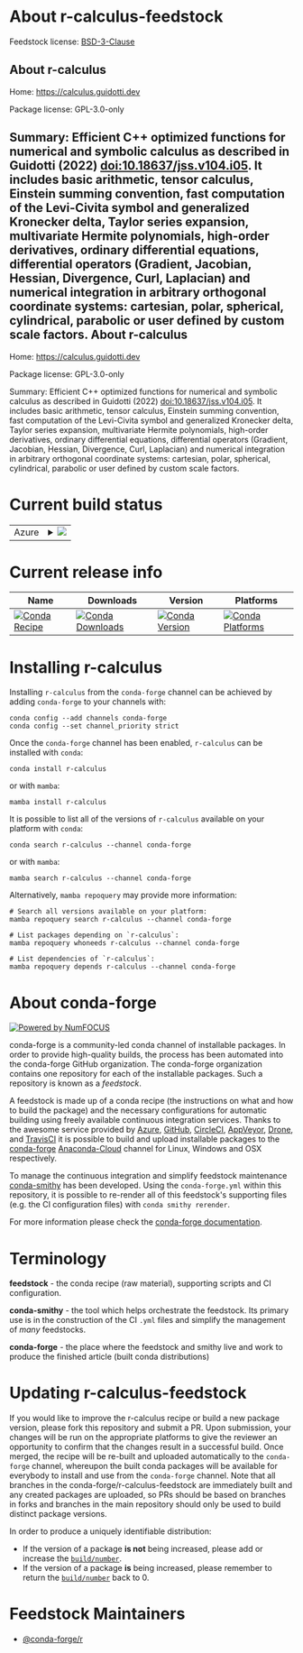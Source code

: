 About r-calculus-feedstock
==========================

Feedstock license: [BSD-3-Clause](https://github.com/conda-forge/r-calculus-feedstock/blob/main/LICENSE.txt)

About r-calculus
----------------

Home: https://calculus.guidotti.dev

Package license: GPL-3.0-only

Summary: Efficient C++ optimized functions for numerical and symbolic calculus as described in Guidotti (2022) <doi:10.18637/jss.v104.i05>. It includes basic arithmetic, tensor calculus, Einstein summing convention, fast computation of the Levi-Civita symbol and generalized Kronecker delta, Taylor series expansion, multivariate Hermite polynomials, high-order derivatives, ordinary differential equations, differential operators (Gradient, Jacobian, Hessian, Divergence, Curl, Laplacian) and numerical integration in arbitrary orthogonal coordinate systems: cartesian, polar, spherical, cylindrical, parabolic or user defined by custom scale factors.
About r-calculus
----------------

Home: https://calculus.guidotti.dev

Package license: GPL-3.0-only

Summary: Efficient C++ optimized functions for numerical and symbolic calculus as described in Guidotti (2022) <doi:10.18637/jss.v104.i05>. It includes basic arithmetic, tensor calculus, Einstein summing convention, fast computation of the Levi-Civita symbol and generalized Kronecker delta, Taylor series expansion, multivariate Hermite polynomials, high-order derivatives, ordinary differential equations, differential operators (Gradient, Jacobian, Hessian, Divergence, Curl, Laplacian) and numerical integration in arbitrary orthogonal coordinate systems: cartesian, polar, spherical, cylindrical, parabolic or user defined by custom scale factors.

Current build status
====================


<table>
    
  <tr>
    <td>Azure</td>
    <td>
      <details>
        <summary>
          <a href="https://dev.azure.com/conda-forge/feedstock-builds/_build/latest?definitionId=18320&branchName=main">
            <img src="https://dev.azure.com/conda-forge/feedstock-builds/_apis/build/status/r-calculus-feedstock?branchName=main">
          </a>
        </summary>
        <table>
          <thead><tr><th>Variant</th><th>Status</th></tr></thead>
          <tbody><tr>
              <td>linux_64_r_base4.2</td>
              <td>
                <a href="https://dev.azure.com/conda-forge/feedstock-builds/_build/latest?definitionId=18320&branchName=main">
                  <img src="https://dev.azure.com/conda-forge/feedstock-builds/_apis/build/status/r-calculus-feedstock?branchName=main&jobName=linux&configuration=linux%20linux_64_r_base4.2" alt="variant">
                </a>
              </td>
            </tr><tr>
              <td>linux_64_r_base4.3</td>
              <td>
                <a href="https://dev.azure.com/conda-forge/feedstock-builds/_build/latest?definitionId=18320&branchName=main">
                  <img src="https://dev.azure.com/conda-forge/feedstock-builds/_apis/build/status/r-calculus-feedstock?branchName=main&jobName=linux&configuration=linux%20linux_64_r_base4.3" alt="variant">
                </a>
              </td>
            </tr><tr>
              <td>osx_64_r_base4.2</td>
              <td>
                <a href="https://dev.azure.com/conda-forge/feedstock-builds/_build/latest?definitionId=18320&branchName=main">
                  <img src="https://dev.azure.com/conda-forge/feedstock-builds/_apis/build/status/r-calculus-feedstock?branchName=main&jobName=osx&configuration=osx%20osx_64_r_base4.2" alt="variant">
                </a>
              </td>
            </tr><tr>
              <td>osx_64_r_base4.3</td>
              <td>
                <a href="https://dev.azure.com/conda-forge/feedstock-builds/_build/latest?definitionId=18320&branchName=main">
                  <img src="https://dev.azure.com/conda-forge/feedstock-builds/_apis/build/status/r-calculus-feedstock?branchName=main&jobName=osx&configuration=osx%20osx_64_r_base4.3" alt="variant">
                </a>
              </td>
            </tr><tr>
              <td>win_64</td>
              <td>
                <a href="https://dev.azure.com/conda-forge/feedstock-builds/_build/latest?definitionId=18320&branchName=main">
                  <img src="https://dev.azure.com/conda-forge/feedstock-builds/_apis/build/status/r-calculus-feedstock?branchName=main&jobName=win&configuration=win%20win_64_" alt="variant">
                </a>
              </td>
            </tr>
          </tbody>
        </table>
      </details>
    </td>
  </tr>
</table>

Current release info
====================

| Name | Downloads | Version | Platforms |
| --- | --- | --- | --- |
| [![Conda Recipe](https://img.shields.io/badge/recipe-r--calculus-green.svg)](https://anaconda.org/conda-forge/r-calculus) | [![Conda Downloads](https://img.shields.io/conda/dn/conda-forge/r-calculus.svg)](https://anaconda.org/conda-forge/r-calculus) | [![Conda Version](https://img.shields.io/conda/vn/conda-forge/r-calculus.svg)](https://anaconda.org/conda-forge/r-calculus) | [![Conda Platforms](https://img.shields.io/conda/pn/conda-forge/r-calculus.svg)](https://anaconda.org/conda-forge/r-calculus) |

Installing r-calculus
=====================

Installing `r-calculus` from the `conda-forge` channel can be achieved by adding `conda-forge` to your channels with:

```
conda config --add channels conda-forge
conda config --set channel_priority strict
```

Once the `conda-forge` channel has been enabled, `r-calculus` can be installed with `conda`:

```
conda install r-calculus
```

or with `mamba`:

```
mamba install r-calculus
```

It is possible to list all of the versions of `r-calculus` available on your platform with `conda`:

```
conda search r-calculus --channel conda-forge
```

or with `mamba`:

```
mamba search r-calculus --channel conda-forge
```

Alternatively, `mamba repoquery` may provide more information:

```
# Search all versions available on your platform:
mamba repoquery search r-calculus --channel conda-forge

# List packages depending on `r-calculus`:
mamba repoquery whoneeds r-calculus --channel conda-forge

# List dependencies of `r-calculus`:
mamba repoquery depends r-calculus --channel conda-forge
```


About conda-forge
=================

[![Powered by
NumFOCUS](https://img.shields.io/badge/powered%20by-NumFOCUS-orange.svg?style=flat&colorA=E1523D&colorB=007D8A)](https://numfocus.org)

conda-forge is a community-led conda channel of installable packages.
In order to provide high-quality builds, the process has been automated into the
conda-forge GitHub organization. The conda-forge organization contains one repository
for each of the installable packages. Such a repository is known as a *feedstock*.

A feedstock is made up of a conda recipe (the instructions on what and how to build
the package) and the necessary configurations for automatic building using freely
available continuous integration services. Thanks to the awesome service provided by
[Azure](https://azure.microsoft.com/en-us/services/devops/), [GitHub](https://github.com/),
[CircleCI](https://circleci.com/), [AppVeyor](https://www.appveyor.com/),
[Drone](https://cloud.drone.io/welcome), and [TravisCI](https://travis-ci.com/)
it is possible to build and upload installable packages to the
[conda-forge](https://anaconda.org/conda-forge) [Anaconda-Cloud](https://anaconda.org/)
channel for Linux, Windows and OSX respectively.

To manage the continuous integration and simplify feedstock maintenance
[conda-smithy](https://github.com/conda-forge/conda-smithy) has been developed.
Using the ``conda-forge.yml`` within this repository, it is possible to re-render all of
this feedstock's supporting files (e.g. the CI configuration files) with ``conda smithy rerender``.

For more information please check the [conda-forge documentation](https://conda-forge.org/docs/).

Terminology
===========

**feedstock** - the conda recipe (raw material), supporting scripts and CI configuration.

**conda-smithy** - the tool which helps orchestrate the feedstock.
                   Its primary use is in the construction of the CI ``.yml`` files
                   and simplify the management of *many* feedstocks.

**conda-forge** - the place where the feedstock and smithy live and work to
                  produce the finished article (built conda distributions)


Updating r-calculus-feedstock
=============================

If you would like to improve the r-calculus recipe or build a new
package version, please fork this repository and submit a PR. Upon submission,
your changes will be run on the appropriate platforms to give the reviewer an
opportunity to confirm that the changes result in a successful build. Once
merged, the recipe will be re-built and uploaded automatically to the
`conda-forge` channel, whereupon the built conda packages will be available for
everybody to install and use from the `conda-forge` channel.
Note that all branches in the conda-forge/r-calculus-feedstock are
immediately built and any created packages are uploaded, so PRs should be based
on branches in forks and branches in the main repository should only be used to
build distinct package versions.

In order to produce a uniquely identifiable distribution:
 * If the version of a package **is not** being increased, please add or increase
   the [``build/number``](https://docs.conda.io/projects/conda-build/en/latest/resources/define-metadata.html#build-number-and-string).
 * If the version of a package **is** being increased, please remember to return
   the [``build/number``](https://docs.conda.io/projects/conda-build/en/latest/resources/define-metadata.html#build-number-and-string)
   back to 0.

Feedstock Maintainers
=====================

* [@conda-forge/r](https://github.com/conda-forge/r/)


